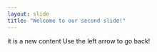 ```yaml
---
layout: slide
title: "Welcome to our second slide!"
---
```

it is a new content
Use the left arrow to go back!
